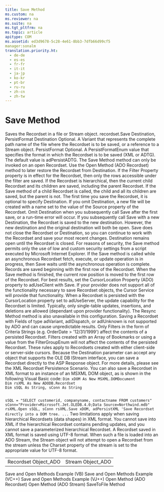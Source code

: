 ```yaml
---
title: Save Method
ms.custom: na
ms.reviewer: na
ms.suite: na
ms.tgt_pltfrm: na
ms.topic: article
apitype: COM
ms.assetid: ed3d9678-5c28-4e61-8bb3-7dfb66d99cf5
manager:sonalm
translation.priority.ht: 
  - de-de
  - es-es
  - fr-fr
  - it-it
  - ja-jp
  - ko-kr
  - pt-br
  - ru-ru
  - zh-cn
  - zh-tw
---
```

# Save Method
<?xml version="1.0" encoding="utf-8"?>
<developerReferenceWithSyntaxDocument xmlns="http://ddue.schemas.microsoft.com/authoring/2003/5" xmlns:xlink="http://www.w3.org/1999/xlink" xmlns:xsi="http://www.w3.org/2001/XMLSchema-instance" xsi:schemaLocation="http://ddue.schemas.microsoft.com/authoring/2003/5 http://dduestorage.blob.core.windows.net/ddueschema/developer.xsd">
  <introduction>
    <para>Saves the <legacyLink xlink:href="ede1415f-c3df-4cc5-a05b-2576b2b84b60">Recordset</legacyLink> in a file or <legacyLink xlink:href="0514531f-009d-4519-abc3-d727014a39f1">Stream</legacyLink> object.</para>
  </introduction>
  <syntaxSection>
    <legacySyntax>
recordset.Save Destination, PersistFormat</legacySyntax>
  </syntaxSection>
  <parameters>
    <content>
      <definitionTable>
        <definedTerm> <legacyItalic>Destination</legacyItalic> </definedTerm>
        <definition>
          <para>Optional. A <legacyBold>Variant</legacyBold> that represents the complete path name of the file where the <legacyBold>Recordset</legacyBold> is to be saved, or a reference to a <legacyBold>Stream</legacyBold> object.</para>
        </definition>
        <definedTerm> <legacyItalic>PersistFormat</legacyItalic> </definedTerm>
        <definition>
          <para>Optional. A <link xlink:href="ebe1a2ab-e9f1-43a2-8f94-b190c9613d70">PersistFormatEnum</link> value that specifies the format in which the <legacyBold>Recordset</legacyBold> is to be saved (XML or ADTG). The default value is <legacyBold>adPersistADTG</legacyBold>.</para>
        </definition>
      </definitionTable>
    </content>
  </parameters>
  <languageReferenceRemarks>
    <content>
      <para>The <link xlink:href="ed3d9678-5c28-4e61-8bb3-7dfb66d99cf5">Save Method</link> method can only be invoked on an open <legacyBold>Recordset</legacyBold>. Use the <link xlink:href="3236749c-4b71-4235-89e2-ccdfaaa9319d">Open Method (ADO Recordset)</link> method to later restore the <legacyBold>Recordset</legacyBold> from <legacyItalic>Destination</legacyItalic>.</para>
      <para>If the <link xlink:href="80263a7a-5d21-45d1-84fc-34b7a9be4c22">Filter Property</link> property is in effect for the <legacyBold>Recordset</legacyBold>, then only the rows accessible under the filter are saved. If the <legacyBold>Recordset</legacyBold> is hierarchical, then the current child <legacyBold>Recordset</legacyBold> and its children are saved, including the parent <legacyBold>Recordset</legacyBold>. If the Save method of a child <legacyBold>Recordset</legacyBold> is called, the child and all its children are saved, but the parent is not.</para>
      <para>The first time you save the <legacyBold>Recordset</legacyBold>, it is optional to specify <legacyItalic>Destination</legacyItalic>. If you omit <legacyItalic>Destination</legacyItalic>, a new file will be created with a name set to the value of the Source property of the <legacyBold>Recordset</legacyBold>.</para>
      <para>Omit <legacyItalic>Destination</legacyItalic> when you subsequently call <legacyBold>Save</legacyBold> after the first save, or a run-time error will occur. If you subsequently call <legacyBold>Save</legacyBold> with a new <legacyItalic>Destination</legacyItalic>, the <legacyBold>Recordset</legacyBold> is saved to the new destination. However, the new destination and the original destination will both be open.</para>
      <para>
        <legacyBold>Save</legacyBold> does not close the <legacyBold>Recordset</legacyBold> or <legacyItalic>Destination</legacyItalic>, so you can continue to work with the <legacyBold>Recordset</legacyBold> and save your most recent changes. <legacyItalic>Destination</legacyItalic> remains open until the <legacyBold>Recordset</legacyBold> is closed.</para>
      <para>For reasons of security, the <legacyBold>Save</legacyBold> method permits only the use of low and custom security settings from a script executed by Microsoft Internet Explorer. </para>
      <para>If the <legacyBold>Save</legacyBold> method is called while an asynchronous <legacyBold>Recordset</legacyBold> fetch, execute, or update operation is in progress, then <legacyBold>Save</legacyBold> waits until the asynchronous operation is complete.</para>
      <para>Records are saved beginning with the first row of the <legacyBold>Recordset</legacyBold>. When the <legacyBold>Save</legacyBold> method is finished, the current row position is moved to the first row of the <legacyBold>Recordset</legacyBold>.</para>
      <para>For best results, set the <link xlink:href="39c8d86e-7ee9-4182-be5e-aad5ce952f84">CursorLocation Property (ADO)</link> property to <legacyBold>adUseClient</legacyBold> with <legacyBold>Save</legacyBold>. If your provider does not support all of the functionality necessary to save <legacyBold>Recordset</legacyBold> objects, the Cursor Service will provide that functionality.</para>
      <para>When a <legacyBold>Recordset</legacyBold> is persisted with the <legacyBold>CursorLocation</legacyBold> property set to <legacyBold>adUseServer</legacyBold>, the update capability for the <legacyBold>Recordset</legacyBold> is limited. Typically, only single-table updates, insertions, and deletions are allowed (dependant upon provider functionality). The <link xlink:href="73b355d4-a4c0-434b-bfc4-039b1c76b32e">Resync Method</link> method is also unavailable in this configuration.</para>
      <alert class="note">
        <para>Saving a <legacyBold>Recordset</legacyBold> with <legacyBold>Fields</legacyBold> of type <legacyBold>adVariant</legacyBold>, <legacyBold>adIDispatch</legacyBold>, or <legacyBold>adIUnknown</legacyBold> is not supported by ADO and can cause unpredictable results.</para>
      </alert>
      <para>Only Filters in the form of Criteria Strings (e.g. OrderDate &gt; '12/31/1999') affect the contents of a persisted <legacyBold>Recordset</legacyBold>. Filters created with an Array of <legacyBold>Bookmarks</legacyBold> or using a value from the <link xlink:href="b22e725e-84bd-4286-a070-290c278c3783">FilterGroupEnum</link> will not affect the contents of the persisted <legacyBold>Recordset</legacyBold>. These rules apply to <legacyBold>Recordset</legacyBold>s created with either client-side or server-side cursors.</para>
      <para>Because the <legacyItalic>Destination</legacyItalic> parameter can accept any object that supports the OLE DB IStream interface, you can save a <legacyBold>Recordset</legacyBold> directly to the ASP Response object. For more details, please see the <legacyBold>XML Recordset Persistence Scenario</legacyBold>.</para>
      <para>You can also save a <legacyBold>Recordset</legacyBold> in XML format to an instance of an MSXML DOM object, as is shown in the following Visual Basic code:</para>
      <code>Dim xDOM As New MSXML.DOMDocument
Dim rsXML As New ADODB.Recordset
Dim sSQL As String, sConn As String

sSQL = "SELECT customerid, companyname, contactname FROM customers"
sConn="Provider=Microsoft.Jet.OLEDB.4.0;Data Source=Northwind.mdb"
rsXML.Open sSQL, sConn
rsXML.Save xDOM, adPersistXML   'Save Recordset directly into a DOM tree.
...</code>
      <alert class="note">
        <para>Two limitations apply when saving hierarchical Recordsets (data shapes) in XML format. You cannot save into XML if the hierarchical <legacyBold>Recordset</legacyBold> contains pending updates, and you cannot save a parameterized hierarchical <legacyBold>Recordset</legacyBold>.</para>
      </alert>
      <para>A <legacyBold>Recordset</legacyBold> saved in XML format is saved using UTF-8 format. When such a file is loaded into an ADO Stream, the Stream object will not attempt to open a <legacyBold>Recordset</legacyBold> from the stream unless the Charset property of the stream is set to the appropriate value for UTF-8 format.</para>
    </content>
  </languageReferenceRemarks>
  <section>
    <title>Applies To</title>
    <content>
      <table xmlns:caps="http://schemas.microsoft.com/build/caps/2013/11">
        <tbody>
          <tr>
            <TD>
              <para>
                <link xlink:href="ede1415f-c3df-4cc5-a05b-2576b2b84b60">Recordset Object_ADO</link>
              </para>
            </TD>
            <TD>
              <para>
                <link xlink:href="0514531f-009d-4519-abc3-d727014a39f1">Stream Object_ADO</link>
              </para>
            </TD>
          </tr>
        </tbody>
      </table>
    </content>
  </section>
  <relatedTopics>
<link xlink:href="ddccdf58-9c57-4c9b-8b7f-0cf193f955fb">Save and Open Methods Example (VB)</link>
<link xlink:href="334ae655-8cac-48e6-8d00-1d28f3436e1e">Save and Open Methods Example (VC++)</link>
<link xlink:href="bc425816-ecf8-4739-b50e-4cd5c60a151c">Save and Open Methods Example (VJ++)</link>
<link xlink:href="3236749c-4b71-4235-89e2-ccdfaaa9319d">Open Method (ADO Recordset)</link>
<link xlink:href="d26f48fb-904e-4932-a245-3b4332ca1600">Open Method (ADO Stream)</link>
<link xlink:href="8a8594f2-422b-4d2e-94f8-7fe337445900">SaveToFile Method</link>
</relatedTopics>
</developerReferenceWithSyntaxDocument>